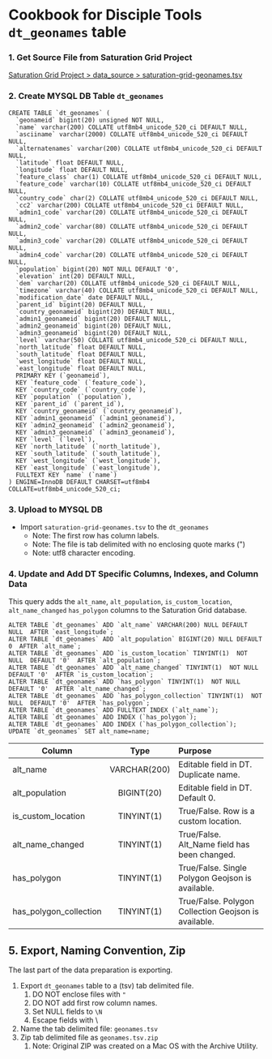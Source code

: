# Cookbook for Disciple Tools `dt_geonames` table

### 1. Get Source File from Saturation Grid Project
[Saturation Grid Project > data_source > saturation-grid-geonames.tsv](https://github.com/DiscipleTools/saturation-grid-project/tree/master/data_source)

### 2. Create MYSQL DB Table `dt_geonames`
```apacheconfig
CREATE TABLE `dt_geonames` (
  `geonameid` bigint(20) unsigned NOT NULL,
  `name` varchar(200) COLLATE utf8mb4_unicode_520_ci DEFAULT NULL,
  `asciiname` varchar(2000) COLLATE utf8mb4_unicode_520_ci DEFAULT NULL,
  `alternatenames` varchar(200) COLLATE utf8mb4_unicode_520_ci DEFAULT NULL,
  `latitude` float DEFAULT NULL,
  `longitude` float DEFAULT NULL,
  `feature_class` char(1) COLLATE utf8mb4_unicode_520_ci DEFAULT NULL,
  `feature_code` varchar(10) COLLATE utf8mb4_unicode_520_ci DEFAULT NULL,
  `country_code` char(2) COLLATE utf8mb4_unicode_520_ci DEFAULT NULL,
  `cc2` varchar(200) COLLATE utf8mb4_unicode_520_ci DEFAULT NULL,
  `admin1_code` varchar(20) COLLATE utf8mb4_unicode_520_ci DEFAULT NULL,
  `admin2_code` varchar(80) COLLATE utf8mb4_unicode_520_ci DEFAULT NULL,
  `admin3_code` varchar(20) COLLATE utf8mb4_unicode_520_ci DEFAULT NULL,
  `admin4_code` varchar(20) COLLATE utf8mb4_unicode_520_ci DEFAULT NULL,
  `population` bigint(20) NOT NULL DEFAULT '0',
  `elevation` int(20) DEFAULT NULL,
  `dem` varchar(20) COLLATE utf8mb4_unicode_520_ci DEFAULT NULL,
  `timezone` varchar(40) COLLATE utf8mb4_unicode_520_ci DEFAULT NULL,
  `modification_date` date DEFAULT NULL,
  `parent_id` bigint(20) DEFAULT NULL,
  `country_geonameid` bigint(20) DEFAULT NULL,
  `admin1_geonameid` bigint(20) DEFAULT NULL,
  `admin2_geonameid` bigint(20) DEFAULT NULL,
  `admin3_geonameid` bigint(20) DEFAULT NULL,
  `level` varchar(50) COLLATE utf8mb4_unicode_520_ci DEFAULT NULL,
  `north_latitude` float DEFAULT NULL,
  `south_latitude` float DEFAULT NULL,
  `west_longitude` float DEFAULT NULL,
  `east_longitude` float DEFAULT NULL,
  PRIMARY KEY (`geonameid`),
  KEY `feature_code` (`feature_code`),
  KEY `country_code` (`country_code`),
  KEY `population` (`population`),
  KEY `parent_id` (`parent_id`),
  KEY `country_geonameid` (`country_geonameid`),
  KEY `admin1_geonameid` (`admin1_geonameid`),
  KEY `admin2_geonameid` (`admin2_geonameid`),
  KEY `admin3_geonameid` (`admin3_geonameid`),
  KEY `level` (`level`),
  KEY `north_latitude` (`north_latitude`),
  KEY `south_latitude` (`south_latitude`),
  KEY `west_longitude` (`west_longitude`),
  KEY `east_longitude` (`east_longitude`),
  FULLTEXT KEY `name` (`name`)
) ENGINE=InnoDB DEFAULT CHARSET=utf8mb4 COLLATE=utf8mb4_unicode_520_ci;
```

### 3. Upload to MYSQL DB
- Import `saturation-grid-geonames.tsv` to the `dt_geonames`
    - Note: The first row has column labels.
    - Note: The file is tab delimited with no enclosing quote marks (")
    - Note: utf8 character encoding.

### 4. Update and Add DT Specific Columns, Indexes, and Column Data
This query adds the `alt_name`, `alt_population`, `is_custom_location`, `alt_name_changed`
`has_polygon` columns to the Saturation Grid database.

```apacheconfig
ALTER TABLE `dt_geonames` ADD `alt_name` VARCHAR(200) NULL DEFAULT NULL  AFTER `east_longitude`;
ALTER TABLE `dt_geonames` ADD `alt_population` BIGINT(20) NULL DEFAULT 0  AFTER `alt_name`;
ALTER TABLE `dt_geonames` ADD `is_custom_location` TINYINT(1)  NOT NULL  DEFAULT '0'  AFTER `alt_population`;
ALTER TABLE `dt_geonames` ADD `alt_name_changed` TINYINT(1)  NOT NULL  DEFAULT '0'  AFTER `is_custom_location`;
ALTER TABLE `dt_geonames` ADD `has_polygon` TINYINT(1)  NOT NULL  DEFAULT '0'  AFTER `alt_name_changed`;
ALTER TABLE `dt_geonames` ADD `has_polygon_collection` TINYINT(1)  NOT NULL  DEFAULT '0'  AFTER `has_polygon`;
ALTER TABLE `dt_geonames` ADD FULLTEXT INDEX (`alt_name`);
ALTER TABLE `dt_geonames` ADD INDEX (`has_polygon`);
ALTER TABLE `dt_geonames` ADD INDEX (`has_polygon_collection`);
UPDATE `dt_geonames` SET alt_name=name;
```

| Column                | Type            | Purpose  |
| --------------------  |:---------------:| :-----|
| alt_name              | VARCHAR(200)    | Editable field in DT. Duplicate name. |
| alt_population        | BIGINT(20)      | Editable field in DT. Default 0. |
| is_custom_location    | TINYINT(1)      | True/False. Row is a custom location. |
| alt_name_changed      | TINYINT(1)      | True/False. Alt_Name field has been changed. |
| has_polygon           | TINYINT(1)      | True/False. Single Polygon Geojson is available. |
| has_polygon_collection| TINYINT(1)      | True/False. Polygon Collection Geojson is available. |


## 5. Export, Naming Convention, Zip
The last part of the data preparation is exporting. 
1. Export `dt_geonames` table to a (tsv) tab delimited file.
    1. DO NOT enclose files with `"`
    1. DO NOT add first row column names.
    1. Set NULL fields to `\N`
    1. Escape fields with \
1. Name the tab delimited file: `geonames.tsv`
1. Zip tab delimited file as `geonames.tsv.zip`
    1. Note: Original ZIP was created on a Mac OS with the Archive Utility.